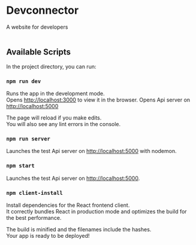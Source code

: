 <h1>Devconnector</h1>
A website for developers<br><br>

## Available Scripts

In the project directory, you can run:

### `npm run dev`

Runs the app in the development mode.<br>
Opens [http://localhost:3000](http://localhost:3000) to view it in the browser.
Opens Api server on [http://localhost:5000](http://localhost:5000)

The page will reload if you make edits.<br>
You will also see any lint errors in the console.

### `npm run server`

Launches the test Api server on [http://localhost:5000](http://localhost:5000) with nodemon.<br>

### `npm start`

Launches the test Api server on [http://localhost:5000](http://localhost:5000).<br>

### `npm client-install`

Install dependencies for the React frontend client.<br>
It correctly bundles React in production mode and optimizes the build for the best performance.

The build is minified and the filenames include the hashes.<br>
Your app is ready to be deployed!
